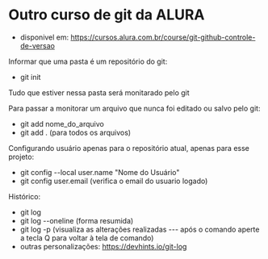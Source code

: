 # Outro curso de git da ALURA

* disponivel em: https://cursos.alura.com.br/course/git-github-controle-de-versao

Informar que uma pasta é um repositório do git:
*  git init  

Tudo que estiver nessa pasta será monitarado pelo git

Para passar a monitorar um arquivo que nunca foi editado ou salvo pelo git:
 * git add nome_do_arquivo
 * git add .   (para todos os arquivos) 

Configurando usuário apenas para o repositório atual, apenas para esse projeto:
 * git config --local user.name "Nome do Usuário"
 * git config user.email   (verifica o email do usuario logado) 

Histórico:
* git log
*  git log --oneline (forma resumida)
* git log -p (visualiza as alterações realizadas --- após o comando aperte a tecla Q para voltar à tela de comando)
* outras personalizações: https://devhints.io/git-log

